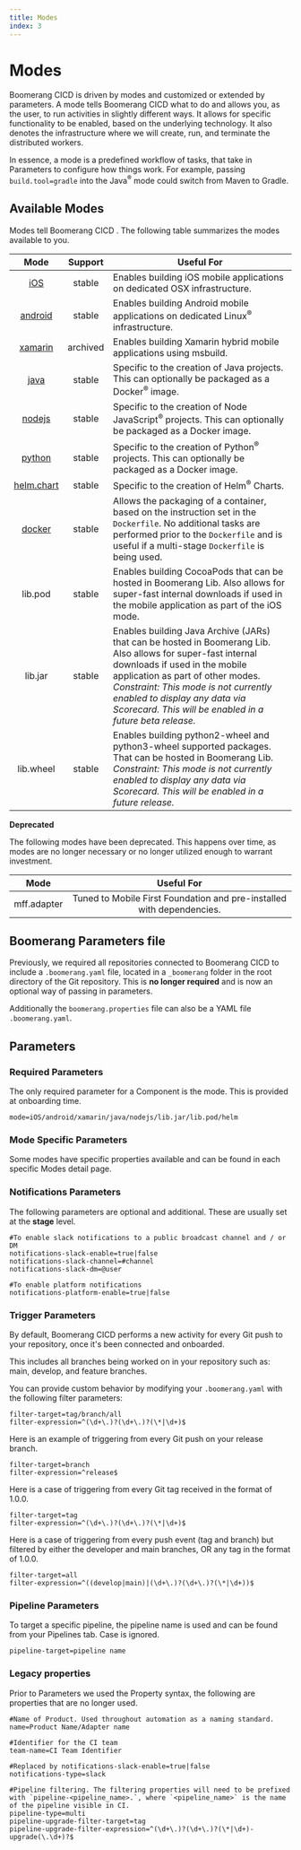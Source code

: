 ```yaml
---
title: Modes
index: 3
---
```


# Modes

Boomerang CICD is driven by modes and customized or extended by parameters. A mode tells Boomerang CICD what to do and allows you, as the user, to run activities in slightly different ways. It allows for specific functionality to be enabled, based on the underlying technology. It also denotes the infrastructure where we will create, run, and terminate the distributed workers. 

In essence, a mode is a predefined workflow of tasks, that take in Parameters to configure how things work. For example, passing `build.tool=gradle` into the Java<sup>®</sup> mode could switch from Maven to Gradle.

## Available Modes

Modes tell Boomerang CICD . The following table summarizes the modes available to you.

| **Mode** | **Support** |  **Useful For** |
| :---: | :---: | --- |
| [iOS](/boomerang-cicd/how-to-guide-for-modes/mode-is-i-os) | stable | Enables building iOS mobile applications on dedicated OSX infrastructure. |
| [android](/boomerang-cicd/how-to-guide-for-modes/mode-is-android) | stable | Enables building Android mobile applications on dedicated Linux<sup>®</sup> infrastructure. |
| [xamarin](/boomerang-cicd/how-to-guide-for-modes/mode-is-xamarin) | archived | Enables building Xamarin hybrid mobile applications using msbuild. |
| [java](/boomerang-cicd/how-to-guide-for-modes/mode-is-java) | stable | Specific to the creation of Java projects. This can optionally be packaged as a Docker<sup>®</sup> image. |
| [nodejs](/boomerang-cicd/how-to-guide-for-modes/mode-is-node-js) | stable | Specific to the creation of Node JavaScript<sup>®</sup> projects. This can optionally be packaged as a Docker image. |
| [python](/boomerang-cicd/how-to-guide-for-modes/mode-is-python) | stable | Specific to the creation of Python<sup>®</sup> projects. This can optionally be packaged as a Docker image. |
| [helm.chart](/boomerang-cicd/how-to-guide-for-modes/mode-is-helm-chart) | stable | Specific to the creation of Helm<sup>®</sup> Charts. |
| [docker](/boomerang-cicd/how-to-guide-for-modes/mode-is-lib-docker) | stable | Allows the packaging of a container, based on the instruction set in the `Dockerfile`. No additional tasks are performed prior to the `Dockerfile` and is useful if a multi-stage `Dockerfile` is being used. |
| lib.pod | stable | Enables building CocoaPods that can be hosted in Boomerang Lib. Also allows for super-fast internal downloads if used in the mobile application as part of the iOS mode. |
| lib.jar | stable | Enables building Java Archive (JARs) that can be hosted in Boomerang Lib. Also allows for super-fast internal downloads if used in the mobile application as part of other modes. _Constraint: This mode is not currently enabled to display any data via Scorecard. This will be enabled in a future beta release._ |
| lib.wheel | stable | Enables building python2-wheel and python3-wheel supported packages. That can be hosted in Boomerang Lib. _Constraint: This mode is not currently enabled to display any data via Scorecard. This will be enabled in a future release._ |

**Deprecated**

The following modes have been deprecated. This happens over time, as modes are no longer necessary or no longer utilized enough to warrant investment.

| **Mode** | **Useful For** |
| :---: | :---: |
| mff.adapter | Tuned to Mobile First Foundation and pre-installed with dependencies. |

## Boomerang Parameters file

Previously, we required all repositories connected to Boomerang CICD to include a `.boomerang.yaml` file, located in a `_boomerang` folder in the root directory of the Git repository. This is **no longer required** and is now an optional way of passing in parameters.

Additionally the `boomerang.properties` file can also be a YAML file `.boomerang.yaml`.

## Parameters

### Required Parameters

The only required parameter for a Component is the mode. This is provided at onboarding time.

```
mode=iOS/android/xamarin/java/nodejs/lib.jar/lib.pod/helm
```

### Mode Specific Parameters

Some modes have specific properties available and can be found in each specific Modes detail page.

### Notifications Parameters

The following parameters are optional and additional. These are usually set at the **stage** level.

```
#To enable slack notifications to a public broadcast channel and / or DM
notifications-slack-enable=true|false
notifications-slack-channel=#channel
notifications-slack-dm=@user

#To enable platform notifications
notifications-platform-enable=true|false
```

### Trigger Parameters

By default, Boomerang CICD performs a new activity for every Git push to your repository, once it's been connected and onboarded.

This includes all branches being worked on in your repository such as: main, develop, and feature branches.

You can provide custom behavior by modifying your `.boomerang.yaml` with the following filter parameters:

```
filter-target=tag/branch/all
filter-expression=^(\d+\.)?(\d+\.)?(\*|\d+)$
```

Here is an example of triggering from every Git push on your release branch.

```
filter-target=branch
filter-expression=^release$
```

Here is a case of triggering from every Git tag received in the format of 1.0.0.

```
filter-target=tag
filter-expression=^(\d+\.)?(\d+\.)?(\*|\d+)$
```

Here is a case of triggering from every push event (tag and branch) but filtered by either the developer and main branches, OR any tag in the format of 1.0.0.

```
filter-target=all
filter-expression=^((develop|main)|(\d+\.)?(\d+\.)?(\*|\d+))$
```

### Pipeline Parameters

To target a specific pipeline, the pipeline name is used and can be found from your Pipelines tab. Case is ignored.

```
pipeline-target=pipeline name
```

### Legacy properties

Prior to Parameters we used the Property syntax, the following are properties that are no longer used.

```
#Name of Product. Used throughout automation as a naming standard.
name=Product Name/Adapter name

#Identifier for the CI team
team-name=CI Team Identifier

#Replaced by notifications-slack-enable=true|false
notifications-type=slack

#Pipeline filtering. The filtering properties will need to be prefixed with `pipeline-<pipeline_name>.`, where `<pipeline_name>` is the name of the pipeline visible in CI.
pipeline-type=multi
pipeline-upgrade-filter-target=tag
pipeline-upgrade-filter-expression=^(\d+\.)?(\d+\.)?(\*|\d+)-upgrade(\.\d+)?$
```


<!-- ### Optional for Java, node.js, Python, and Docker modes

```
#To enable docker packaging
docker.enable=true
docker.image.name=ise-service-slack

#To deploy to helm. 
#A comma separated list of helm charts you want to deploy to
helm.chart=bmrg-cicd,bmrg-flow
#This property needs to match the set target in the values.yaml (has to be the same for all helm charts listed)
helm.image.tag=
``` -->